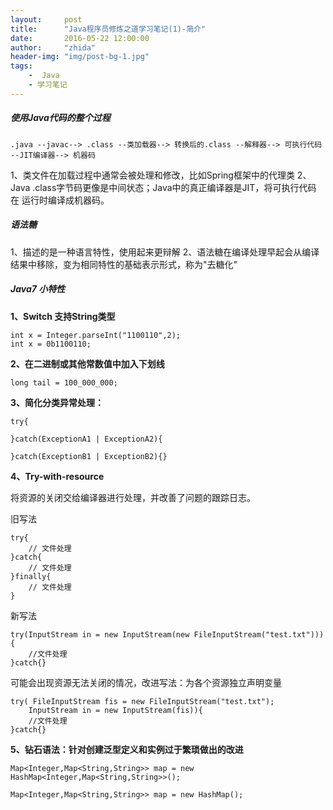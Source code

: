 ```yaml
---
layout:     post
title:      "Java程序员修炼之道学习笔记(1)-简介"
date:       2016-05-22 12:00:00
author:     "zhida"
header-img: "img/post-bg-1.jpg"
tags:
    -  Java
    - 学习笔记
---
```


##### 使用Java代码的整个过程

```
.java --javac--> .class --类加载器--> 转换后的.class --解释器--> 可执行代码 --JIT编译器--> 机器码
```

1、类文件在加载过程中通常会被处理和修改，比如Spring框架中的代理类
2、Java .class字节码更像是中间状态；Java中的真正编译器是JIT，将可执行代码 在 运行时编译成机器码。

##### 语法糖

1、描述的是一种语言特性，使用起来更辩解
2、语法糖在编译处理早起会从编译结果中移除，变为相同特性的基础表示形式，称为"去糖化"


##### Java7 小特性

**1、Switch 支持String类型**
```
int x = Integer.parseInt("1100110",2);
int x = 0b1100110;
```

**2、在二进制或其他常数值中加入下划线**
```
long tail = 100_000_000;
```

**3、简化分类异常处理：**
```
try{
	
}catch(ExceptionA1 | ExceptionA2){
	
}catch(ExceptionB1 | ExceptionB2){}

```

**4、Try-with-resource**

将资源的关闭交给编译器进行处理，并改善了问题的跟踪日志。

旧写法
```
try{
	// 文件处理
}catch{
	// 文件处理
}finally{
	// 文件处理
}
```

新写法
```
try(InputStream in = new InputStream(new FileInputStream("test.txt"))){
	//文件处理
}catch{}
```

可能会出现资源无法关闭的情况，改进写法：为各个资源独立声明变量
```
try( FileInputStream fis = new FileInputStream("test.txt");
	InputStream in = new InputStream(fis)){
	//文件处理
}catch{}
```

**5、钻石语法：针对创建泛型定义和实例过于繁琐做出的改进**
```
Map<Integer,Map<String,String>> map = new HashMap<Integer,Map<String,String>>();

Map<Integer,Map<String,String>> map = new HashMap();

```
